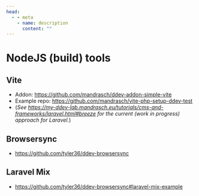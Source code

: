 ```yaml
---
head:
  - - meta
    - name: description
      content: ""
---
```


# NodeJS (build) tools

## Vite

- Addon: https://github.com/mandrasch/ddev-addon-simple-vite
- Example repo: https://github.com/mandrasch/vite-php-setup-ddev-test
- (_See https://my-ddev-lab.mandrasch.eu/tutorials/cms-and-frameworks/laravel.html#breeze for the current (work in progress) approach for Laravel._)

## Browsersync

- https://github.com/tyler36/ddev-browsersync

## Laravel Mix

- https://github.com/tyler36/ddev-browsersync#laravel-mix-example

